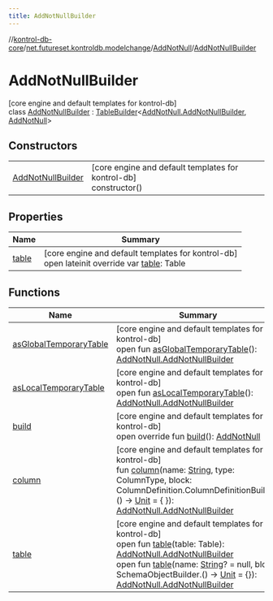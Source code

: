```yaml
---
title: AddNotNullBuilder
---
```

//[kontrol-db-core](../../../../index.html)/[net.futureset.kontroldb.modelchange](../../index.html)/[AddNotNull](../index.html)/[AddNotNullBuilder](index.html)



# AddNotNullBuilder



[core engine and default templates for kontrol-db]\
class [AddNotNullBuilder](index.html) : [TableBuilder](../../-table-builder/index.html)&lt;[AddNotNull.AddNotNullBuilder](index.html), [AddNotNull](../index.html)&gt;



## Constructors


| | |
|---|---|
| [AddNotNullBuilder](-add-not-null-builder.html) | [core engine and default templates for kontrol-db]<br>constructor() |


## Properties


| Name | Summary |
|---|---|
| [table](table.html) | [core engine and default templates for kontrol-db]<br>open lateinit override var [table](table.html): Table |


## Functions


| Name | Summary |
|---|---|
| [asGlobalTemporaryTable](../../-table-builder/as-global-temporary-table.html) | [core engine and default templates for kontrol-db]<br>open fun [asGlobalTemporaryTable](../../-table-builder/as-global-temporary-table.html)(): [AddNotNull.AddNotNullBuilder](index.html) |
| [asLocalTemporaryTable](../../-table-builder/as-local-temporary-table.html) | [core engine and default templates for kontrol-db]<br>open fun [asLocalTemporaryTable](../../-table-builder/as-local-temporary-table.html)(): [AddNotNull.AddNotNullBuilder](index.html) |
| [build](build.html) | [core engine and default templates for kontrol-db]<br>open override fun [build](build.html)(): [AddNotNull](../index.html) |
| [column](column.html) | [core engine and default templates for kontrol-db]<br>fun [column](column.html)(name: [String](https://kotlinlang.org/api/latest/jvm/stdlib/kotlin/-string/index.html), type: ColumnType, block: ColumnDefinition.ColumnDefinitionBuilder.() -&gt; [Unit](https://kotlinlang.org/api/latest/jvm/stdlib/kotlin/-unit/index.html) = { }): [AddNotNull.AddNotNullBuilder](index.html) |
| [table](../../-table-builder/table.html) | [core engine and default templates for kontrol-db]<br>open fun [table](../../-table-builder/table.html)(table: Table): [AddNotNull.AddNotNullBuilder](index.html)<br>open fun [table](../../-table-builder/table.html)(name: [String](https://kotlinlang.org/api/latest/jvm/stdlib/kotlin/-string/index.html)? = null, block: SchemaObjectBuilder.() -&gt; [Unit](https://kotlinlang.org/api/latest/jvm/stdlib/kotlin/-unit/index.html) = {}): [AddNotNull.AddNotNullBuilder](index.html) |

